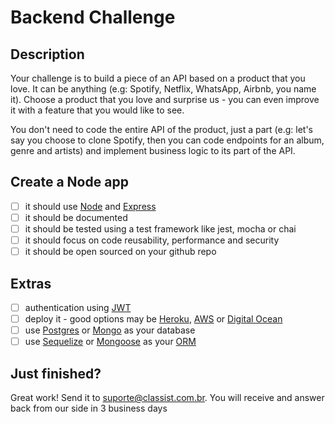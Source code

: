 # Backend Challenge

## Description

Your challenge is to build a piece of an API based on a product that you love.
It can be anything (e.g: Spotify, Netflix, WhatsApp, Airbnb, you name it). Choose a product that you love and surprise us -
you can even improve it with a feature that you would like to see.

You don't need to code the entire API of the product, just a part (e.g: let's say you choose to clone Spotify,
then you can code endpoints for an album, genre and artists) and implement business logic to its part of the API.

## Create a Node app

- [ ] it should use [Node] and [Express]
- [ ] it should be documented
- [ ] it should be tested using a test framework like jest, mocha or chai
- [ ] it should focus on code reusability, performance and security
- [ ] it should be open sourced on your github repo

## Extras

- [ ] authentication using [JWT]
- [ ] deploy it - good options may be [Heroku], [AWS] or [Digital Ocean]
- [ ] use [Postgres] or [Mongo] as your database
- [ ] use [Sequelize] or [Mongoose] as your [ORM]

## Just finished?

Great work! Send it to suporte@classist.com.br. You will receive and answer back from our side in 3 business days 

[node]: https://nodejs.org/
[express]: https://expressjs.com/
[postgres]: https://www.postgresql.org/
[mongo]: https://www.mongodb.com/
[orm]: https://en.wikipedia.org/wiki/Object%E2%80%93relational_mapping
[jwt]: https://jwt.io/
[jest]: https://jestjs.io/
[mocha]: https://mochajs.org/
[chai]: https://www.chaijs.com/
[digital ocean]: https://www.digitalocean.com/
[aws]: https://aws.amazon.com/
[heroku]: https://www.heroku.com/
[sequelize]: https://sequelize.org/
[mongoose]: https://mongoosejs.com/

